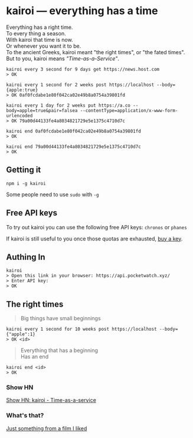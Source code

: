 # kairoi &mdash; everything has a time

Everything has a right time.  
To every thing a season.  
With kairoi that time is now.  
Or whenever you want it to be.  
To the ancient Greeks, kairoi meant "the right times", or "the fated times".  
But to you, kairoi means *"Time-as-a-Service"*.  

```shell/bash
kairoi every 3 second for 9 days get https://news.host.com
> OK 

kairoi every 1 second for 2 weeks post https://localhost --body={apple:true}
> OK 0af0fcdabe1e80f042ca02e49b8a0754a39801fd

kairoi every 1 day for 2 weeks put https://a.co --body=apple=true&pair=falsea --contentType=application/x-www-form-urlencoded
> OK 79a00d44133fe4a8034821729e5e1375c4710d7c

kairoi end 0af0fcdabe1e80f042ca02e49b8a0754a39801fd
> OK

kairoi end 79a00d44133fe4a8034821729e5e1375c4710d7c
> OK
```

## Getting it

```shell/bash
npm i -g kairoi 
```

Some people need to use `sudo` with `-g`

## Free API keys

To try out kairoi you can use the following free API keys: `chronos` or `phanes`

If kairoi is still useful to you once those quotas are exhausted, [buy a key](https://api.pocketwatch.xyz).

## Authing In

```shell/bash
kairoi 
> Open this link in your browser: https://api.pocketwatch.xyz/
> Enter API key: 
> OK
```

## The right times

> Big things have small beginnings


```shell/bash
kairoi every 1 second for 10 weeks post https://localhost --body={"apple":1}
> OK <id>
```

> Everything that has a beginning  
> Has an end


```shell/bash
kairoi end <id>
> OK
```

### Show HN

[Show HN: kairoi - Time-as-a-service]()

### What's that?

[Just something from a film I liked](https://youtu.be/lrrpenD-Eg0?t=12s)

